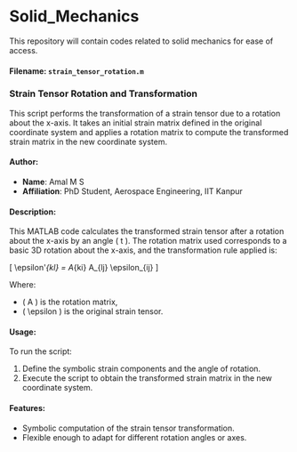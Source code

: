 # Solid_Mechanics
This repository will contain codes related to solid mechanics for ease of access.


#### Filename: `strain_tensor_rotation.m`

### Strain Tensor Rotation and Transformation

This script performs the transformation of a strain tensor due to a rotation about the x-axis. It takes an initial strain matrix defined in the original coordinate system and applies a rotation matrix to compute the transformed strain matrix in the new coordinate system.

#### Author:
- **Name**: Amal M S
- **Affiliation**: PhD Student, Aerospace Engineering, IIT Kanpur

#### Description:
This MATLAB code calculates the transformed strain tensor after a rotation about the x-axis by an angle \( t \). The rotation matrix used corresponds to a basic 3D rotation about the x-axis, and the transformation rule applied is:

\[
\epsilon'_{kl} = A_{ki} A_{lj} \epsilon_{ij}
\]

Where:
- \( A \) is the rotation matrix,
- \( \epsilon \) is the original strain tensor.

#### Usage:
To run the script:
1. Define the symbolic strain components and the angle of rotation.
2. Execute the script to obtain the transformed strain matrix in the new coordinate system.

#### Features:
- Symbolic computation of the strain tensor transformation.
- Flexible enough to adapt for different rotation angles or axes.
